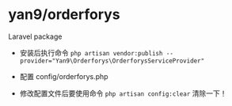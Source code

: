 # yan9/orderforys

Laravel package

- 安装后执行命令 `php artisan vendor:publish --provider="Yan9\Orderforys\OrderforysServiceProvider"`

- 配置 config/orderforys.php

- 修改配置文件后要使用命令 `php artisan config:clear` 清除一下！